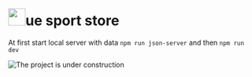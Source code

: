 # <img src="https://ru.vuejs.org/images/logo.png" height="35">ue sport store

At first start local server with data `npm run json-server` and then `npm run dev`
  
![The project is under construction](http://www.pngall.com/wp-content/uploads/2018/04/Under-Construction-PNG-File-Download-Free.png)

